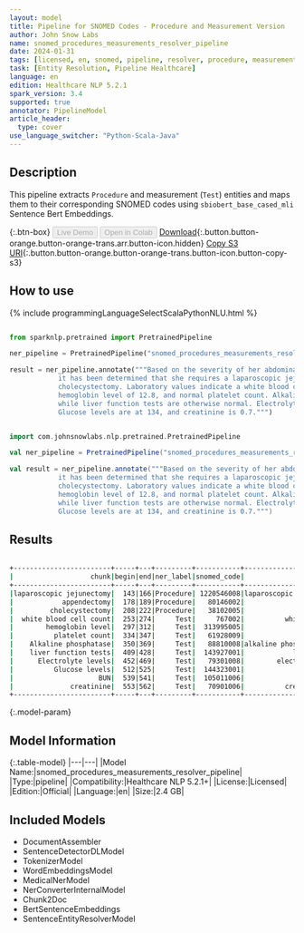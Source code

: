 ```yaml
---
layout: model
title: Pipeline for SNOMED Codes - Procedure and Measurement Version
author: John Snow Labs
name: snomed_procedures_measurements_resolver_pipeline
date: 2024-01-31
tags: [licensed, en, snomed, pipeline, resolver, procedure, measurements]
task: [Entity Resolution, Pipeline Healthcare]
language: en
edition: Healthcare NLP 5.2.1
spark_version: 3.4
supported: true
annotator: PipelineModel
article_header:
  type: cover
use_language_switcher: "Python-Scala-Java"
---
```


## Description

This pipeline extracts `Procedure` and measurement (`Test`) entities and maps them to their corresponding SNOMED codes using `sbiobert_base_cased_mli` Sentence Bert Embeddings.

{:.btn-box}
<button class="button button-orange" disabled>Live Demo</button>
<button class="button button-orange" disabled>Open in Colab</button>
[Download](https://s3.amazonaws.com/auxdata.johnsnowlabs.com/clinical/models/snomed_procedures_measurements_resolver_pipeline_en_5.2.1_3.4_1706726530964.zip){:.button.button-orange.button-orange-trans.arr.button-icon.hidden}
[Copy S3 URI](s3://auxdata.johnsnowlabs.com/clinical/models/snomed_procedures_measurements_resolver_pipeline_en_5.2.1_3.4_1706726530964.zip){:.button.button-orange.button-orange-trans.button-icon.button-copy-s3}

## How to use



<div class="tabs-box" markdown="1">
{% include programmingLanguageSelectScalaPythonNLU.html %}
  
```python

from sparknlp.pretrained import PretrainedPipeline

ner_pipeline = PretrainedPipeline("snomed_procedures_measurements_resolver_pipeline", "en", "clinical/models")

result = ner_pipeline.annotate("""Based on the severity of her abdominal examination and the persistence of her symptoms,
            it has been determined that she requires a laparoscopic jejunectomy, possible appendectomy, and
            cholecystectomy. Laboratory values indicate a white blood cell count of 15.3,
            hemoglobin level of 12.8, and normal platelet count. Alkaline phosphatase is elevated at 184,
            while liver function tests are otherwise normal. Electrolyte levels are within the normal range.
            Glucose levels are at 134, and creatinine is 0.7.""")

```
```scala

import com.johnsnowlabs.nlp.pretrained.PretrainedPipeline

val ner_pipeline = PretrainedPipeline("snomed_procedures_measurements_resolver_pipeline", "en", "clinical/models")

val result = ner_pipeline.annotate("""Based on the severity of her abdominal examination and the persistence of her symptoms,
            it has been determined that she requires a laparoscopic jejunectomy, possible appendectomy, and
            cholecystectomy. Laboratory values indicate a white blood cell count of 15.3,
            hemoglobin level of 12.8, and normal platelet count. Alkaline phosphatase is elevated at 184,
            while liver function tests are otherwise normal. Electrolyte levels are within the normal range.
            Glucose levels are at 134, and creatinine is 0.7.""")

```
</div>

## Results

```bash

+------------------------+-----+---+---------+-----------+--------------------------------+------------------------------------------------------------+------------------------------------------------------------+
|                   chunk|begin|end|ner_label|snomed_code|                      resolution|                                           all_k_resolutions|                                                 all_k_codes|
+------------------------+-----+---+---------+-----------+--------------------------------+------------------------------------------------------------+------------------------------------------------------------+
|laparoscopic jejunectomy|  143|166|Procedure| 1220546008|laparoscopic excision of jejunum|laparoscopic excision of jejunum:::laparoscopic appendice...|1220546008:::6025007:::307195003:::1220549001:::708627007...|
|            appendectomy|  178|189|Procedure|   80146002|                    appendectomy|appendectomy:::appendicotomy:::appendicectomy:::secondary...|80146002:::17041004:::149412002:::82730006:::174045003:::...|
|         cholecystectomy|  208|222|Procedure|   38102005|                 cholecystectomy|cholecystectomy:::choledochectomy:::cholecystotomy:::endo...|38102005:::6402000:::44337006:::45595009:::34130000:::899...|
|  white blood cell count|  253|274|     Test|     767002|          white blood cell count|white blood cell count:::white blood cell test:::differen...|767002:::252305002:::142922003:::44190001:::391558003:::4...|
|        hemoglobin level|  297|312|     Test|  313995005|              hemoglobin a level|hemoglobin a level:::plasma hemoglobin level:::hemoglobin...|313995005:::104142005:::407705000:::143073002:::35170002:...|
|          platelet count|  334|347|     Test|   61928009|                  platelet count|platelet count:::plateletcrit:::platelet estimate:::mean ...|61928009:::250314004:::8574009:::75672003:::80329005:::40...|
|    Alkaline phosphatase|  350|369|     Test|   88810008|alkaline phosphatase measurement|alkaline phosphatase measurement:::alkaline phosphatase s...|88810008:::45745006:::143948004:::166625007:::271234008::...|
|    liver function tests|  409|428|     Test|  143927001|            liver function tests|liver function tests:::liver function test:::liver functi...|143927001:::26958001:::166601004:::269992001:::736164009:...|
|      Electrolyte levels|  452|469|     Test|   79301008|        electrolytes measurement|electrolytes measurement:::electrolyte regulation:::blood...|79301008:::276025008:::144342002:::401142008:::386275008:...|
|          Glucose levels|  512|525|     Test|  144323001|             serum glucose level|serum glucose level:::plasma glucose level:::blood glucos...|144323001:::167094009:::144184004:::36048009:::72191006::...|
|                     BUN|  539|541|     Test|  105011006|                 bun measurement|bun measurement:::cinching:::bost operation:::pexy:::blou...|105011006:::16227009:::85651007:::1431002:::46747009:::45...|
|              creatinine|  553|562|     Test|   70901006|          creatinine measurement|creatinine measurement:::plasma creatinine level:::serum ...|70901006:::166729007:::166713004:::144658009:::313936008:...|
+------------------------+-----+---+---------+-----------+--------------------------------+------------------------------------------------------------+------------------------------------------------------------+

```

{:.model-param}
## Model Information

{:.table-model}
|---|---|
|Model Name:|snomed_procedures_measurements_resolver_pipeline|
|Type:|pipeline|
|Compatibility:|Healthcare NLP 5.2.1+|
|License:|Licensed|
|Edition:|Official|
|Language:|en|
|Size:|2.4 GB|

## Included Models

- DocumentAssembler
- SentenceDetectorDLModel
- TokenizerModel
- WordEmbeddingsModel
- MedicalNerModel
- NerConverterInternalModel
- Chunk2Doc
- BertSentenceEmbeddings
- SentenceEntityResolverModel
